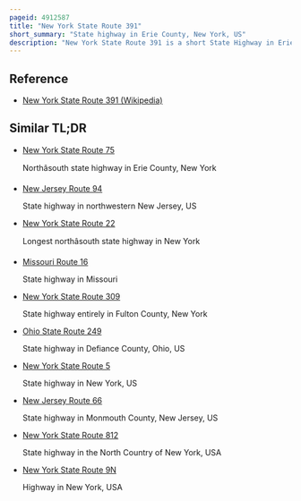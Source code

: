 ```yaml
---
pageid: 4912587
title: "New York State Route 391"
short_summary: "State highway in Erie County, New York, US"
description: "New York State Route 391 is a short State Highway in Erie County, New York, in the United States. The Route is marked as northsouth however it more closely follows a southeastnorthwest Alignment between Ny277 in the Hamlet of north Boston and U. S. Route 62 in the City of Hamburg. Ny391 meets the southern expressway North of north Boston. The two Ends of Ny391 are located in residential Areas however the middle Section of the Route passes through more rural Areas of the Towns Boston and Hamburg."
---
```


## Reference

- [New York State Route 391 (Wikipedia)](https://en.wikipedia.org/?curid=4912587)

## Similar TL;DR

- [New York State Route 75](/tldr/en/new-york-state-route-75)

  Northâsouth state highway in Erie County, New York

- [New Jersey Route 94](/tldr/en/new-jersey-route-94)

  State highway in northwestern New Jersey, US

- [New York State Route 22](/tldr/en/new-york-state-route-22)

  Longest northâsouth state highway in New York

- [Missouri Route 16](/tldr/en/missouri-route-16)

  State highway in Missouri

- [New York State Route 309](/tldr/en/new-york-state-route-309)

  State highway entirely in Fulton County, New York

- [Ohio State Route 249](/tldr/en/ohio-state-route-249)

  State highway in Defiance County, Ohio, US

- [New York State Route 5](/tldr/en/new-york-state-route-5)

  State highway in New York, US

- [New Jersey Route 66](/tldr/en/new-jersey-route-66)

  State highway in Monmouth County, New Jersey, US

- [New York State Route 812](/tldr/en/new-york-state-route-812)

  State highway in the North Country of New York, USA

- [New York State Route 9N](/tldr/en/new-york-state-route-9n)

  Highway in New York, USA
